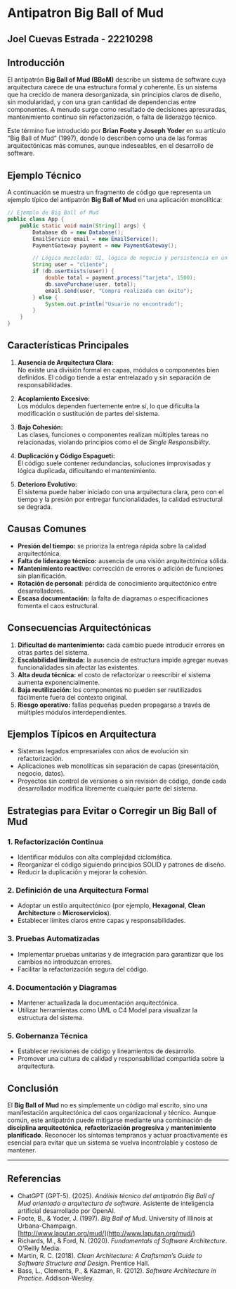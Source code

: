 # Antipatron Big Ball of Mud
## Joel Cuevas Estrada - 22210298

## Introducción

El antipatrón **Big Ball of Mud (BBoM)** describe un sistema de software cuya arquitectura carece de una estructura formal y coherente. Es un sistema que ha crecido de manera desorganizada, sin principios claros de diseño, sin modularidad, y con una gran cantidad de dependencias entre componentes. A menudo surge como resultado de decisiones apresuradas, mantenimiento continuo sin refactorización, o falta de liderazgo técnico.

Este término fue introducido por **Brian Foote y Joseph Yoder** en su artículo “Big Ball of Mud” (1997), donde lo describen como una de las formas arquitectónicas más comunes, aunque indeseables, en el desarrollo de software.


## Ejemplo Técnico

A continuación se muestra un fragmento de código que representa un ejemplo típico del antipatrón **Big Ball of Mud** en una aplicación monolítica:

```java
// Ejemplo de Big Ball of Mud
public class App {
    public static void main(String[] args) {
        Database db = new Database();
        EmailService email = new EmailService();
        PaymentGateway payment = new PaymentGateway();

        // Lógica mezclada: UI, lógica de negocio y persistencia en un solo método
        String user = "cliente";
        if (db.userExists(user)) {
            double total = payment.process("tarjeta", 1500);
            db.savePurchase(user, total);
            email.send(user, "Compra realizada con éxito");
        } else {
            System.out.println("Usuario no encontrado");
        }
    }
}
```

## Características Principales

1. **Ausencia de Arquitectura Clara:**  
   No existe una división formal en capas, módulos o componentes bien definidos. El código tiende a estar entrelazado y sin separación de responsabilidades.

2. **Acoplamiento Excesivo:**  
   Los módulos dependen fuertemente entre sí, lo que dificulta la modificación o sustitución de partes del sistema.

3. **Bajo Cohesión:**  
   Las clases, funciones o componentes realizan múltiples tareas no relacionadas, violando principios como el de *Single Responsibility*.

4. **Duplicación y Código Espagueti:**  
   El código suele contener redundancias, soluciones improvisadas y lógica duplicada, dificultando el mantenimiento.

5. **Deterioro Evolutivo:**  
   El sistema puede haber iniciado con una arquitectura clara, pero con el tiempo y la presión por entregar funcionalidades, la calidad estructural se degrada.


## Causas Comunes

- **Presión del tiempo:** se prioriza la entrega rápida sobre la calidad arquitectónica.  
- **Falta de liderazgo técnico:** ausencia de una visión arquitectónica sólida.  
- **Mantenimiento reactivo:** corrección de errores o adición de funciones sin planificación.  
- **Rotación de personal:** pérdida de conocimiento arquitectónico entre desarrolladores.  
- **Escasa documentación:** la falta de diagramas o especificaciones fomenta el caos estructural.


## Consecuencias Arquitectónicas

1. **Dificultad de mantenimiento:** cada cambio puede introducir errores en otras partes del sistema.  
2. **Escalabilidad limitada:** la ausencia de estructura impide agregar nuevas funcionalidades sin afectar las existentes.  
3. **Alta deuda técnica:** el costo de refactorizar o reescribir el sistema aumenta exponencialmente.  
4. **Baja reutilización:** los componentes no pueden ser reutilizados fácilmente fuera del contexto original.  
5. **Riesgo operativo:** fallas pequeñas pueden propagarse a través de múltiples módulos interdependientes.


## Ejemplos Típicos en Arquitectura

- Sistemas legados empresariales con años de evolución sin refactorización.  
- Aplicaciones web monolíticas sin separación de capas (presentación, negocio, datos).  
- Proyectos sin control de versiones o sin revisión de código, donde cada desarrollador modifica libremente cualquier parte del sistema.


## Estrategias para Evitar o Corregir un Big Ball of Mud

### 1. Refactorización Continua
- Identificar módulos con alta complejidad ciclomática.
- Reorganizar el código siguiendo principios SOLID y patrones de diseño.
- Reducir la duplicación y mejorar la cohesión.

### 2. Definición de una Arquitectura Formal
- Adoptar un estilo arquitectónico (por ejemplo, **Hexagonal**, **Clean Architecture** o **Microservicios**).
- Establecer límites claros entre capas y responsabilidades.

### 3. Pruebas Automatizadas
- Implementar pruebas unitarias y de integración para garantizar que los cambios no introduzcan errores.
- Facilitar la refactorización segura del código.

### 4. Documentación y Diagramas
- Mantener actualizada la documentación arquitectónica.
- Utilizar herramientas como UML o C4 Model para visualizar la estructura del sistema.

### 5. Gobernanza Técnica
- Establecer revisiones de código y lineamientos de desarrollo.
- Promover una cultura de calidad y responsabilidad compartida sobre la arquitectura.

## Conclusión

El **Big Ball of Mud** no es simplemente un código mal escrito, sino una manifestación arquitectónica del caos organizacional y técnico. Aunque común, este antipatrón puede mitigarse mediante una combinación de **disciplina arquitectónica**, **refactorización progresiva** y **mantenimiento planificado**. Reconocer los síntomas tempranos y actuar proactivamente es esencial para evitar que un sistema se vuelva incontrolable y costoso de mantener.

---

## Referencias
- ChatGPT (GPT-5). (2025). *Análisis técnico del antipatrón Big Ball of Mud orientado a arquitectura de software*. Asistente de inteligencia artificial desarrollado por OpenAI.
- Foote, B., & Yoder, J. (1997). *Big Ball of Mud*. University of Illinois at Urbana-Champaign.  
  [http://www.laputan.org/mud/](http://www.laputan.org/mud/)  
- Richards, M., & Ford, N. (2020). *Fundamentals of Software Architecture*. O’Reilly Media.  
- Martin, R. C. (2018). *Clean Architecture: A Craftsman’s Guide to Software Structure and Design*. Prentice Hall.  
- Bass, L., Clements, P., & Kazman, R. (2012). *Software Architecture in Practice*. Addison-Wesley.
